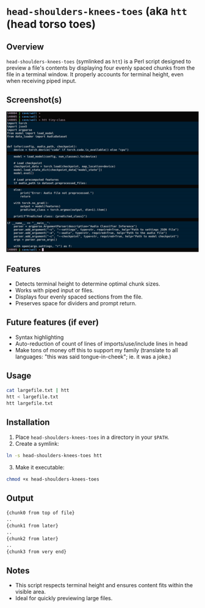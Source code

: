 # `head-shoulders-knees-toes` (aka `htt` (head torso toes)

## Overview
`head-shoulders-knees-toes` (symlinked as `htt`) is a Perl script designed to preview a file's contents by displaying four evenly spaced chunks from the file in a terminal window. It properly accounts for terminal height, even when receiving piped input.

## Screenshot(s)
![Example previewing a python script](i/screenshot1.png)

## Features
- Detects terminal height to determine optimal chunk sizes.
- Works with piped input or files.
- Displays four evenly spaced sections from the file.
- Preserves space for dividers and prompt return.

## Future features (if ever)
- Syntax highlighting
- Auto-reduction of count of lines of imports/use/include lines in head
- Make tons of money off this to support my family (translate to all languages: "this was said tongue-in-cheek"; ie. it was a joke.)

## Usage
```sh
cat largefile.txt | htt
htt < largefile.txt
htt largefile.txt
```

## Installation
1. Place `head-shoulders-knees-toes` in a directory in your `$PATH`.
2. Create a symlink:
```sh
ln -s head-shoulders-knees-toes htt
```
3. Make it executable:
```sh
chmod +x head-shoulders-knees-toes
```

## Output
```sh
{chunk0 from top of file}
..
{chunk1 from later}
..
{chunk2 from later}
..
{chunk3 from very end}
```

## Notes
- This script respects terminal height and ensures content fits within the visible area.
- Ideal for quickly previewing large files.


